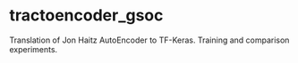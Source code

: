 # tractoencoder_gsoc
Translation of Jon Haitz AutoEncoder to TF-Keras. Training and comparison experiments.
